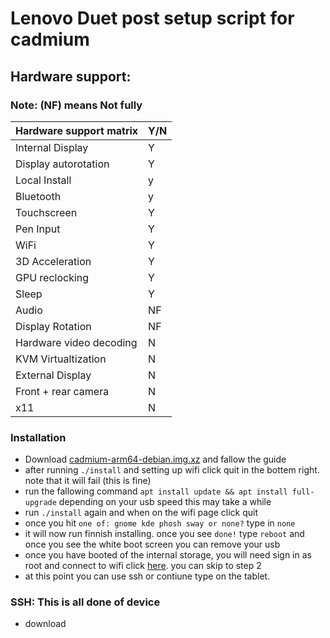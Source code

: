# Lenovo Duet post setup script for cadmium

## Hardware support:
### Note: (NF) means Not fully
| Hardware support matrix  	| Y/N  		| 
|-------------------------	|--------	|
| Internal Display	       	| Y		   	|
| Display autorotation    	| Y	    	|
| Local Install	          	| y  			|
| Bluetooth                 | y       |
| Touchscreen	    	  	    | Y		   	| 
| Pen Input		            	| Y			  |
| WiFi		     	         	  | Y		  	|
| 3D Acceleration	        	| Y		    | 
| GPU reclocking	         	| Y			  |
| Sleep                     | Y       |
| Audio		     	          	| NF			|
| Display Rotation         	| NF			|
| Hardware video decoding  	| N	  		|
| KVM Virtualtization      	| N  			|
| External Display	      	| N		  	|
| Front + rear camera		   	| N  			|
| x11                       | N       |

### Installation
- Download [cadmium-arm64-debian.img.xz](https://github.com/Maccraft123/Cadmium/releases/tag/v0.4.0-pre2) and fallow the guide
- after running ```./install``` and setting up wifi click quit in the bottem right. note that it will fail (this is fine)
- run the fallowing command ```apt install update && apt install full-upgrade``` depending on your usb speed this may take a while
- run ```./install``` again and when on the wifi page click quit
- once you hit ```one of: gnome kde phosh sway or none?``` type in `none`
- it will now run finnish installing. once you see `done!` type `reboot` and once you see the white boot screen you can remove your usb
- once you have booted of the internal storage, you will need sign in as root and connect to wifi click [here](https://www.makeuseof.com/connect-to-wifi-with-nmcli/). you can skip to step 2
- at this point you can use ssh or contiune type on the tablet.

### SSH: This is all done of device
- download 

